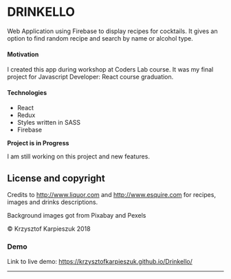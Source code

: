 # DRINKELLO

Web Application using Firebase to display recipes for cocktails. It gives an option to find random recipe and search by name or alcohol type.


#### Motivation
I created this app during workshop at Coders Lab course. It was my final project for Javascript Developer: React course graduation.

#### Technologies
* React
* Redux
* Styles written in SASS
* Firebase


**Project is in Progress**

I am still working on this project and new features.

## License and copyright
Credits to http://www.liquor.com and http://www.esquire.com for recipes, images and drinks descriptions.

Background images got from Pixabay and Pexels

&copy; Krzysztof Karpieszuk 2018

### Demo
Link to live demo: https://krzysztofkarpieszuk.github.io/Drinkello/

---



